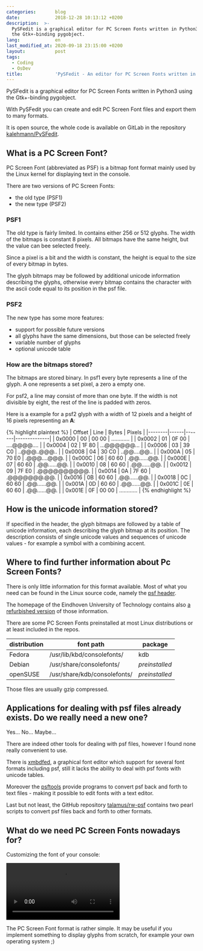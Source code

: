 ```yaml
---
categories:       blog
date:             2018-12-28 10:13:12 +0200
description:  >-
  PySFedit is a graphical editor for PC Screen Fonts written in Python3 using
  the Gtk+-binding pygobject.
lang:             en
last_modified_at: 2020-09-18 23:15:00 +0200
layout:           post
tags:
  - Coding
  - OsDev
title:            'PySFedit - An editor for PC Screen Fonts written in Python'
---
```


PySFedit is a graphical editor for PC Screen Fonts written in Python3 using the
Gtk+-binding pygobject.

With PySFedit you can create and edit PC Screen Font files and export them to
many formats.

It is open source, the whole code is available on GitLab in the repository
[kalehmann/PySFedit](https://gitlab.com/kalehmann/PySFedit).

## What is a PC Screen Font?

PC Screen Font (abbreviated as PSF) is a bitmap font format mainly used by the
Linux kernel for displaying text in the console.

There are two versions of PC Screen Fonts:
 - the old type (PSF1)
 - the new type (PSF2)

### PSF1

The old type is fairly limited. In contains either 256 or 512 glyphs. The width
of the bitmaps is constant 8 pixels. All bitmaps have the same height, but the
value can bee selected freely.

Since a pixel is a bit and the width is constant, the height is equal to the
size of every bitmap in bytes.

The glyph bitmaps may be followed by additional unicode information describing
the glyphs, otherwise every bitmap contains the character with the ascii code
equal to its position in the psf file.

### PSF2

The new type has some more features:

- support for possible future versions
- all glyphs have the same dimensions, but those can be selected freely
- variable number of glyphs
- optional unicode table

### How are the bitmaps stored?

The bitmaps are stored binary. In psf1 every byte represents a line of the
glyph. A one represents a set pixel, a zero a empty one.

For psf2, a line may consist of more than one byte. If the width is not
divisible by eight, the rest of the line is padded with zeros.

Here is a example for a psf2 glyph with a width of 12 pixels and a height of
16 pixels representing an **A**:

{% highlight plaintext %}
| Offset | Line | Bytes | Pixels       |
|--------|------|-------|--------------|
| 0x0000 |   00 | 00 00 | ............ |
| 0x0002 |   01 | 0F 00 | ....@@@@.... |
| 0x0004 |   02 | 1F 80 | ...@@@@@@... |
| 0x0006 |   03 | 39 C0 | ..@@@..@@@.. |
| 0x0008 |   04 | 30 C0 | ..@@....@@.. |
| 0x000A |   05 | 70 E0 | .@@@....@@@. |
| 0x000C |   06 | 60 60 | .@@......@@. |
| 0x000E |   07 | 60 60 | .@@......@@. |
| 0x0010 |   08 | 60 60 | .@@......@@. |
| 0x0012 |   09 | 7F E0 | .@@@@@@@@@@. |
| 0x0014 |   0A | 7F 60 | .@@@@@@@.@@. |
| 0x0016 |   0B | 60 60 | .@@......@@. |
| 0x0018 |   0C | 60 60 | .@@......@@. |
| 0x001A |   0D | 60 60 | .@@......@@. |
| 0x001C |   0E | 60 60 | .@@......@@. |
| 0x001E |   0F | 00 00 | ............ |
{% endhighlight %}

## How is the unicode information stored?

If specified in the header, the glyph bitmaps are followed by a table of unicode
information, each describing the glyph bitmap at its position. The description
consists of single unicode values and sequences of unicode values - for
example a symbol with a combining accent.

## Where to find further information about Pc Screen Fonts?

There is only little information for this format available. Most of what
you need can be found in the Linux source code, namely the
[psf header](https://git.kernel.org/pub/scm/linux/kernel/git/legion/kbd.git/tree/src/psf.h?id=6613abc26a853293c12f4e146a27606f02c8dd03).

The homepage of the Eindhoven University of Technology contains also
[a refurbished version](http://www.win.tue.nl/~aeb/linux/kbd/font-formats-1.html)
of those information.

There are some PC Screen Fonts preinstalled at most Linux distributions or at
least included in the repos.

| distribution | font path                    | package        |
|--------------|------------------------------|----------------|
| Fedora       | /usr/lib/kbd/consolefonts/   | kdb            |
| Debian       | /usr/share/consolefonts/     | _preinstalled_ |
| openSUSE     | /usr/share/kdb/consolefonts/ | _preinstalled_ |

Those files are usually gzip compressed.

## Applications for dealing with psf files already exists. Do we really need a new one?

Yes... No... Maybe...

There are indeed other tools for dealing with psf files, however I found none
really convenient to use.

There is [xmbdfed](https://www.mankier.com/1/xmbdfed.man), a graphical font
editor which support for several font formats including psf, still it lacks the
ability to deal with psf fonts with unicode tables.

Moreover the [psftools](https://tset.de/psftools/index.html) provide programs
to convert psf back and forth to text files - making it possible to edit fonts
with a text editor.

Last but not least, the GitHub repository
[talamus/rw-psf](https://github.com/talamus/rw-psf)
contains two pearl scripts to convert psf files back and forth to other formats.

## What do we need PC Screen Fonts nowadays for?

Customizing the font of your console:

<video controls>
  <source src="{{ "assets/pysfedit/pysfedit.webm" | absolute_url }}" type="video/webm">
  Your browser does not support the video tag.
</video>

The PC Screen Font format is rather simple. It may be useful if you implement
something to display glyphs from scratch, for example your own operating system
;)

